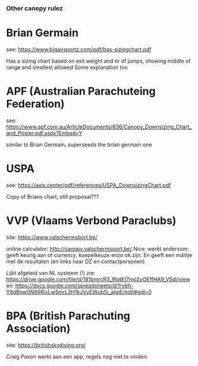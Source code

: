 ### Other canopy rulez


# Brian Germain
see: https://www.bigairsportz.com/pdf/bas-sizingchart.pdf

Has a sizing chart based on exit weight and nr of jumps, showing middle of range and smallest allowed
Some explanation too


# APF (Australian Parachuteing Federation)

see: https://www.apf.com.au/ArticleDocuments/836/Canopy_Downsizing_Chart_and_Poster.pdf.aspx?Embed=Y

similar to Brian Germain, superseeds the brian germain one


# USPA

see: https://axis.center/pdf/references/USPA_DownsizingChart.pdf

Copy of Brians chart, still proposal???


# VVP (Vlaams Verbond Paraclubs)

site: https://www.valschermsport.be/

online calculator: http://canopy.valschermsport.be/
Nice: werkt andersom: geeft keurig aan of currency, koepelkeuze enzo ok zijn. En geeft een mailtje met de resultaten (en links naar DZ en contactpersonen)

Lijkt afgeleid van NL systeem (!)
zie: https://drive.google.com/file/d/181bmrcR3_9lqtEt7mp2yOEffHA9_V5di/view
en: https://docs.google.com/spreadsheets/d/1rybh-Y8dBow0N89RixLw5mrL3H1kJVyEWubSi_aIgiE/edit#gid=0




# BPA (British Parachuting Association)

site: https://britishskydiving.org/

Craig Poxon werkt aan een app, regels nog niet te vinden. 


